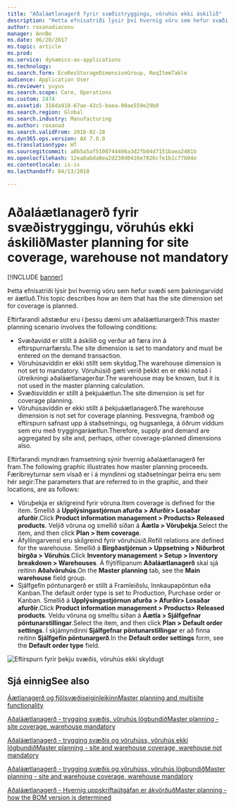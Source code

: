 ```yaml
---
title: "Aðaláætlanagerð fyrir svæðistryggingu, vöruhús ekki áskilið"
description: "Þetta efnisatriði lýsir því hvernig vöru sem hefur svæði sem þakningarvídd er áætluð."
author: roxanadiaconu
manager: AnnBe
ms.date: 06/20/2017
ms.topic: article
ms.prod: 
ms.service: dynamics-ax-applications
ms.technology: 
ms.search.form: EcoResStorageDimensionGroup, ReqItemTable
audience: Application User
ms.reviewer: yuyus
ms.search.scope: Core, Operations
ms.custom: 2474
ms.assetid: 316da918-67ae-43c5-baea-00ae559e29b0
ms.search.region: Global
ms.search.industry: Manufacturing
ms.author: roxanad
ms.search.validFrom: 2016-02-28
ms.dyn365.ops.version: AX 7.0.0
ms.translationtype: HT
ms.sourcegitcommit: a8b5a5af5108744406a3d2fb84d7151baea2481b
ms.openlocfilehash: 12ea8abda8ea2d238d0416e7026cfe1b1c77b04e
ms.contentlocale: is-is
ms.lasthandoff: 04/13/2018

---
```


# <a name="master-planning-for-site-coverage-warehouse-not-mandatory"></a><span data-ttu-id="9eede-103">Aðaláætlanagerð fyrir svæðistryggingu, vöruhús ekki áskilið</span><span class="sxs-lookup"><span data-stu-id="9eede-103">Master planning for site coverage, warehouse not mandatory</span></span>

[!INCLUDE [banner](../includes/banner.md)]

<span data-ttu-id="9eede-104">Þetta efnisatriði lýsir því hvernig vöru sem hefur svæði sem þakningarvídd er áætluð.</span><span class="sxs-lookup"><span data-stu-id="9eede-104">This topic describes how an item that has the site dimension set for coverage is planned.</span></span>

<span data-ttu-id="9eede-105">Eftirfarandi aðstæður eru í þessu dæmi um aðaláætlunargerð:</span><span class="sxs-lookup"><span data-stu-id="9eede-105">This master planning scenario involves the following conditions:</span></span>

-   <span data-ttu-id="9eede-106">Svæðavídd er stillt á áskilið og verður að færa inn á eftirspurnarfærslu.</span><span class="sxs-lookup"><span data-stu-id="9eede-106">The site dimension is set to mandatory and must be entered on the demand transaction.</span></span>
-   <span data-ttu-id="9eede-107">Vöruhúsavíddin er ekki stillt sem skyldug.</span><span class="sxs-lookup"><span data-stu-id="9eede-107">The warehouse dimension is not set to mandatory.</span></span> <span data-ttu-id="9eede-108">Vöruhúsið gæti verið þekkt en er ekki notað í útreikningi aðaláætlanagerðar.</span><span class="sxs-lookup"><span data-stu-id="9eede-108">The warehouse may be known, but it is not used in the master planning calculation.</span></span>
-   <span data-ttu-id="9eede-109">Svæðisvíddin er stillt á þekjuáætlun.</span><span class="sxs-lookup"><span data-stu-id="9eede-109">The site dimension is set for coverage planning.</span></span>
-   <span data-ttu-id="9eede-110">Vöruhúsavíddin er ekki stillt á þekjuáætlanagerð.</span><span class="sxs-lookup"><span data-stu-id="9eede-110">The warehouse dimension is not set for coverage planning.</span></span> <span data-ttu-id="9eede-111">Þessvegna, framboð og eftirspurn safnast upp á staðsetningu, og hugsanlega, á öðrum víddum sem eru með tryggingaráætlun.</span><span class="sxs-lookup"><span data-stu-id="9eede-111">Therefore, supply and demand are aggregated by site and, perhaps, other coverage-planned dimensions also.</span></span>

<span data-ttu-id="9eede-112">Eftirfarandi myndræn framsetning sýnir hvernig aðaláætlanagerð fer fram.</span><span class="sxs-lookup"><span data-stu-id="9eede-112">The following graphic illustrates how master planning proceeds.</span></span> <span data-ttu-id="9eede-113">Færibreyturnar sem vísað er í á myndinni og staðsetningar þeirra eru sem hér segir:</span><span class="sxs-lookup"><span data-stu-id="9eede-113">The parameters that are referred to in the graphic, and their locations, are as follows:</span></span>
-   <span data-ttu-id="9eede-114">Vöruþekja er skilgreind fyrir vöruna.</span><span class="sxs-lookup"><span data-stu-id="9eede-114">Item coverage is defined for the item.</span></span> <span data-ttu-id="9eede-115">Smellið á **Upplýsingastjórnun afurða &gt; Afurðir&gt; Losaðar afurðir**.</span><span class="sxs-lookup"><span data-stu-id="9eede-115">Click **Product information management &gt; Products&gt; Released products**.</span></span> <span data-ttu-id="9eede-116">Veljið vöruna og smellið síðan á **Áætla &gt; Vöruþekja**.</span><span class="sxs-lookup"><span data-stu-id="9eede-116">Select the item, and then click **Plan &gt; Item coverage**.</span></span>
-   <span data-ttu-id="9eede-117">Áfyllingarvensl eru skilgreind fyrir vöruhúsið.</span><span class="sxs-lookup"><span data-stu-id="9eede-117">Refill relations are defined for the warehouse.</span></span> <span data-ttu-id="9eede-118">Smellið á **Birgðastjórnun &gt; Uppsetning &gt; Niðurbrot birgða &gt; Vöruhús**.</span><span class="sxs-lookup"><span data-stu-id="9eede-118">Click **Inventory management &gt; Setup &gt; Inventory breakdown &gt; Warehouses**.</span></span> <span data-ttu-id="9eede-119">Á flýtiflipanum **Aðaláætlanagerð** skal sjá reitinn **Aðalvöruhús**.</span><span class="sxs-lookup"><span data-stu-id="9eede-119">On the **Master planning** tab, see the **Main warehouse** field group.</span></span>
-   <span data-ttu-id="9eede-120">Sjálfgefin pöntunargerð er stillt á Framleiðslu, Innkaupapöntun eða Kanban.</span><span class="sxs-lookup"><span data-stu-id="9eede-120">The default order type is set to Production, Purchase order or Kanban.</span></span> <span data-ttu-id="9eede-121">Smellið á **Upplýsingastjórnun afurða &gt; Afurðir&gt; Losaðar afurðir**.</span><span class="sxs-lookup"><span data-stu-id="9eede-121">Click **Product information management &gt; Products&gt; Released products**.</span></span> <span data-ttu-id="9eede-122">Veldu vöruna og smelltu síðan á **Áætla &gt; Sjálfgefnar pöntunarstillingar**.</span><span class="sxs-lookup"><span data-stu-id="9eede-122">Select the item, and then click **Plan &gt; Default order settings**.</span></span> <span data-ttu-id="9eede-123">Í skjámyndinni **Sjálfgefnar pöntunarstillingar** er að finna reitinn **Sjálfgefin pöntunargerð**.</span><span class="sxs-lookup"><span data-stu-id="9eede-123">In the **Default order settings** form, see the **Default order type** field.</span></span>

![Eftirspurn fyrir þekju svæðis, vöruhús ekki skyldugt](./media/multisitedemandexplosionscenarioforsitecoveragewarehousenotmandatory.jpg)



<a name="see-also"></a><span data-ttu-id="9eede-125">Sjá einnig</span><span class="sxs-lookup"><span data-stu-id="9eede-125">See also</span></span>
--------

[<span data-ttu-id="9eede-126">Áætlanagerð og fjölsvæðiseiginleikinn</span><span class="sxs-lookup"><span data-stu-id="9eede-126">Master planning and multisite functionality</span></span>](master-plan-multisite-functionality.md)

[<span data-ttu-id="9eede-127">Aðaláætlanagerð - trygging svæðis, vöruhús lögbundið</span><span class="sxs-lookup"><span data-stu-id="9eede-127">Master planning - site coverage, warehouse mandatory</span></span>](master-plan-site-coverage-warehouse-mandatory.md)

[<span data-ttu-id="9eede-128">Aðaláætlanagerð - trygging svæðis og vöruhúss, vöruhús ekki lögbundið</span><span class="sxs-lookup"><span data-stu-id="9eede-128">Master planning - site and warehouse coverage, warehouse not mandatory</span></span>](master-plan-site-warehouse-coverage-warehouse-not-mandatory.md)

[<span data-ttu-id="9eede-129">Aðaláætlanagerð - trygging svæðis og vöruhúss, vöruhús lögbundið</span><span class="sxs-lookup"><span data-stu-id="9eede-129">Master planning - site and warehouse coverage, warehouse mandatory</span></span>](master-plan-site-warehouse-coverage-warehouse-mandatory.md)

[<span data-ttu-id="9eede-130">Aðaláætlanagerð - Hvernig uppskriftaútgáfan er ákvörðuð</span><span class="sxs-lookup"><span data-stu-id="9eede-130">Master planning - how the BOM version is determined</span></span>](master-plan-bom-version-determined.md)




